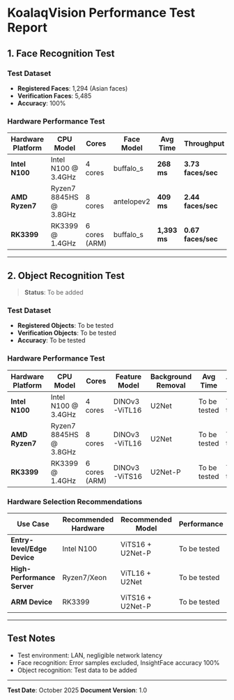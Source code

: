 # KoalaqVision Performance Test Report

## 1. Face Recognition Test

### Test Dataset

- **Registered Faces**: 1,294 (Asian faces)
- **Verification Faces**: 5,485
- **Accuracy**: 100%

### Hardware Performance Test

| Hardware Platform | CPU Model | Cores | Face Model | Avg Time | Throughput |
|-------------------|-----------|-------|------------|----------|------------|
| **Intel N100** | Intel N100 @ 3.4GHz | 4 cores | buffalo_s | **268 ms** | **3.73 faces/sec** |
| **AMD Ryzen7** | Ryzen7 8845HS @ 3.8GHz | 8 cores | antelopev2 | **409 ms** | **2.44 faces/sec** |
| **RK3399** | RK3399 @ 1.4GHz | 6 cores (ARM) | buffalo_s | **1,393 ms** | **0.67 faces/sec** |

---

## 2. Object Recognition Test

> **Status**: To be added

### Test Dataset

- **Registered Objects**: To be tested
- **Verification Objects**: To be tested
- **Accuracy**: To be tested

### Hardware Performance Test

| Hardware Platform | CPU Model | Cores | Feature Model | Background Removal | Avg Time | Throughput |
|-------------------|-----------|-------|---------------|--------------------|----------|------------|
| **Intel N100** | Intel N100 @ 3.4GHz | 4 cores | DINOv3-ViTL16 | U2Net | To be tested | To be tested |
| **AMD Ryzen7** | Ryzen7 8845HS @ 3.8GHz | 8 cores | DINOv3-ViTL16 | U2Net | To be tested | To be tested |
| **RK3399** | RK3399 @ 1.4GHz | 6 cores (ARM) | DINOv3-ViTS16 | U2Net-P | To be tested | To be tested |

### Hardware Selection Recommendations

| Use Case | Recommended Hardware | Recommended Model | Performance |
|----------|---------------------|-------------------|-------------|
| **Entry-level/Edge Device** | Intel N100 | ViTS16 + U2Net-P | To be tested |
| **High-Performance Server** | Ryzen7/Xeon | ViTL16 + U2Net | To be tested |
| **ARM Device** | RK3399 | ViTS16 + U2Net-P | To be tested |

---

## Test Notes

- Test environment: LAN, negligible network latency
- Face recognition: Error samples excluded, InsightFace accuracy 100%
- Object recognition: Test data to be added

---

**Test Date**: October 2025
**Document Version**: 1.0
